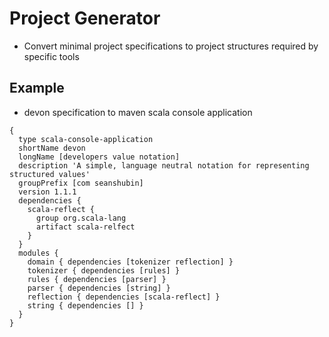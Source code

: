 # Project Generator
- Convert minimal project specifications to project structures required by specific tools

## Example
- devon specification to maven scala console application
```
{
  type scala-console-application
  shortName devon
  longName [developers value notation]
  description 'A simple, language neutral notation for representing structured values'
  groupPrefix [com seanshubin]
  version 1.1.1
  dependencies {
    scala-reflect {
      group org.scala-lang
      artifact scala-relfect
    }
  }
  modules {
    domain { dependencies [tokenizer reflection] }
    tokenizer { dependencies [rules] }
    rules { dependencies [parser] }
    parser { dependencies [string] }
    reflection { dependencies [scala-reflect] }
    string { dependencies [] }
  }
}
```